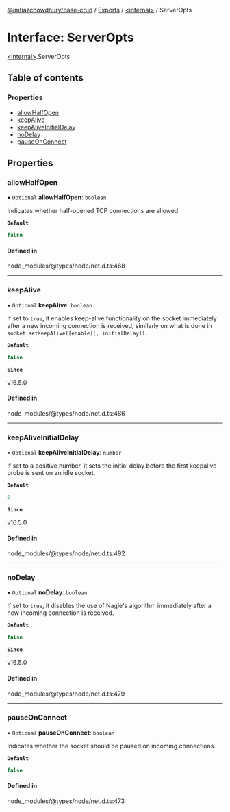 [@imtiazchowdhury/base-crud](../README.md) / [Exports](../modules.md) / [\<internal\>](../modules/internal_.md) / ServerOpts

# Interface: ServerOpts

[\<internal\>](../modules/internal_.md).ServerOpts

## Table of contents

### Properties

- [allowHalfOpen](internal_.ServerOpts.md#allowhalfopen)
- [keepAlive](internal_.ServerOpts.md#keepalive)
- [keepAliveInitialDelay](internal_.ServerOpts.md#keepaliveinitialdelay)
- [noDelay](internal_.ServerOpts.md#nodelay)
- [pauseOnConnect](internal_.ServerOpts.md#pauseonconnect)

## Properties

### allowHalfOpen

• `Optional` **allowHalfOpen**: `boolean`

Indicates whether half-opened TCP connections are allowed.

**`Default`**

```ts
false
```

#### Defined in

node_modules/@types/node/net.d.ts:468

___

### keepAlive

• `Optional` **keepAlive**: `boolean`

If set to `true`, it enables keep-alive functionality on the socket immediately after a new incoming connection is received,
similarly on what is done in `socket.setKeepAlive([enable][, initialDelay])`.

**`Default`**

```ts
false
```

**`Since`**

v16.5.0

#### Defined in

node_modules/@types/node/net.d.ts:486

___

### keepAliveInitialDelay

• `Optional` **keepAliveInitialDelay**: `number`

If set to a positive number, it sets the initial delay before the first keepalive probe is sent on an idle socket.

**`Default`**

```ts
0
```

**`Since`**

v16.5.0

#### Defined in

node_modules/@types/node/net.d.ts:492

___

### noDelay

• `Optional` **noDelay**: `boolean`

If set to `true`, it disables the use of Nagle's algorithm immediately after a new incoming connection is received.

**`Default`**

```ts
false
```

**`Since`**

v16.5.0

#### Defined in

node_modules/@types/node/net.d.ts:479

___

### pauseOnConnect

• `Optional` **pauseOnConnect**: `boolean`

Indicates whether the socket should be paused on incoming connections.

**`Default`**

```ts
false
```

#### Defined in

node_modules/@types/node/net.d.ts:473

